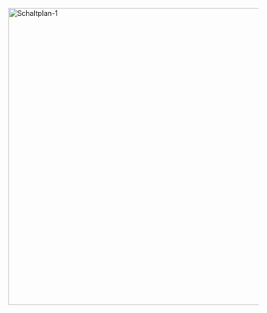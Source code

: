 <a href="https://ibb.co/h23wR0d"><img src="https://i.ibb.co/zPqDhd2/Schaltplan-1.png" alt="Schaltplan-1" width="900" height="600"></a>
